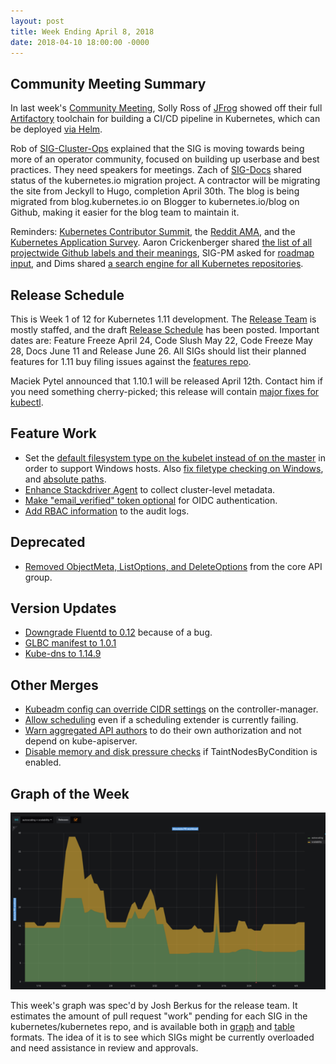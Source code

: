 ```yaml
---
layout: post
title: Week Ending April 8, 2018
date: 2018-04-10 18:00:00 -0000
---
```


## Community Meeting Summary

In last week's [Community Meeting](https://docs.google.com/document/d/1VQDIAB0OqiSjIHI8AWMvSdceWhnz56jNpZrLs6o7NJY/edit#), Solly Ross of [JFrog](http://jfrog.com) showed off their full [Artifactory](https://jfrog.com/blog/control-your-kubernetes-voyage-with-artifactory/) toolchain for building a CI/CD pipeline in Kubernetes, which can be deployed [via Helm](https://hub.kubeapps.com/charts/stable/artifactory).

Rob of [SIG-Cluster-Ops]() explained that the SIG is moving towards being more of an operator community, focused on building up userbase and best practices. They need speakers for meetings.  Zach of [SIG-Docs]() shared status of the kubernetes.io migration project.  A contractor will be migrating the site from Jeckyll to Hugo, completion April 30th. The blog is being migrated from blog.kubernetes.io on Blogger to kubernetes.io/blog on Github, making it easier for the blog team to maintain it.

Reminders: [Kubernetes Contributor Summit](https://github.com/kubernetes/community/tree/master/events/2018/05-contributor-summit), the [Reddit AMA](https://www.reddit.com/r/kubernetes/comments/8b7f0x/we_are_kubernetes_developers_ask_us_anything/), and the [Kubernetes Application Survey](https://goo.gl/forms/ht61kKETiqVR103v1).  Aaron Crickenberger shared [the list of all projectwide Github labels and their meanings](https://go.k8s.io/github-labels), SIG-PM asked for [roadmap input](https://groups.google.com/forum/#!topic/kubernetes-pm/-jW3bHUbfE8), and Dims shared [a search engine for all Kubernetes repositories](http://k8s-code.appspot.com/).

## Release Schedule

This is Week 1 of 12 for Kubernetes 1.11 development.  The [Release Team](https://github.com/kubernetes/sig-release/blob/master/releases/release-1.11/release_team.md) is mostly staffed, and the draft [Release Schedule](https://github.com/kubernetes/sig-release/blob/master/releases/release-1.11/release-1.11.md) has been posted.  Important dates are: Feature Freeze April 24, Code Slush May 22, Code Freeze May 28, Docs June 11 and Release June 26.  All SIGs should list their planned features for 1.11 buy filing issues against the [features repo](https://github.com/kubernetes/features).

Maciek Pytel announced that 1.10.1 will be released April 12th.  Contact him if you need something cherry-picked; this release will contain [major fixes for kubectl](https://github.com/kubernetes/kubernetes/pull/62105).

## Feature Work

* Set the [default filesystem type on the kubelet instead of on the master](https://github.com/kubernetes/kubernetes/pull/62250) in order to support Windows hosts.  Also [fix filetype checking on Windows](https://github.com/kubernetes/kubernetes/issues/62121), and [absolute paths](https://github.com/kubernetes/kubernetes/pull/62018).
* [Enhance Stackdriver Agent](https://github.com/kubernetes/kubernetes/pull/62043) to collect cluster-level metadata.
* [Make "email_verified" token optional](https://github.com/kubernetes/kubernetes/pull/61508) for OIDC authentication.
* [Add RBAC information](https://github.com/kubernetes/kubernetes/pull/58807) to the audit logs.

## Deprecated

* [Removed ObjectMeta, ListOptions, and DeleteOptions](https://github.com/kubernetes/kubernetes/pull/61809) from the core API group.

## Version Updates

* [Downgrade Fluentd to 0.12](https://github.com/kubernetes/kubernetes/pull/62076) because of a bug.
* [GLBC manifest to 1.0.1](https://github.com/kubernetes/kubernetes/pull/62075)
* [Kube-dns to 1.14.9](https://github.com/kubernetes/kubernetes/pull/61918)

## Other Merges

* [Kubeadm config can override CIDR settings](https://github.com/kubernetes/kubernetes/pull/61705) on the controller-manager.
* [Allow scheduling](https://github.com/kubernetes/kubernetes/pull/61445) even if a scheduling extender is currently failing.
* [Warn aggregated API authors](https://github.com/kubernetes/kubernetes/pull/61349) to do their own authorization and not depend on kube-apiserver.
* [Disable memory and disk pressure checks](https://github.com/kubernetes/kubernetes/issues/60397) if TaintNodesByCondition is enabled.

## Graph of the Week

![PR workload by SIG](/2018/images/sig_workload.png)

This week's graph was spec'd by Josh Berkus for the release team.  It estimates the amount of pull request "work" pending for each SIG in the kubernetes/kubernetes repo, and is available both in [graph](https://k8s.devstats.cncf.io/d/33/pr-workload-by-sigs?orgId=1&from=now-90d&to=now&var-sigs=All&var-full_name=Kubernetes) and [table](https://k8s.devstats.cncf.io/d/34/pr-workload-table?orgId=1) formats.  The idea of it is to see which SIGs might be currently overloaded and need assistance in review and approvals.
